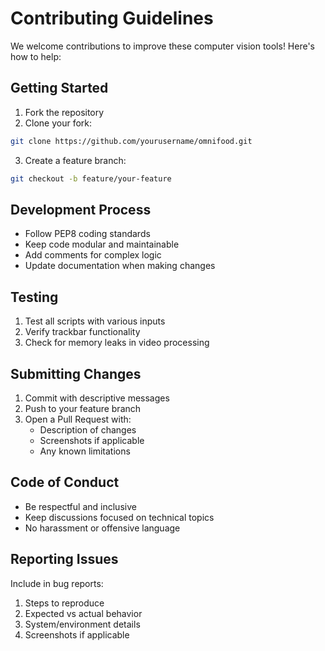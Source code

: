 # Contributing Guidelines

We welcome contributions to improve these computer vision tools! Here's how to help:

## Getting Started

1. Fork the repository
2. Clone your fork:
```bash
git clone https://github.com/yourusername/omnifood.git
```
3. Create a feature branch:
```bash
git checkout -b feature/your-feature
```

## Development Process
- Follow PEP8 coding standards
- Keep code modular and maintainable
- Add comments for complex logic
- Update documentation when making changes

## Testing
1. Test all scripts with various inputs
2. Verify trackbar functionality
3. Check for memory leaks in video processing

## Submitting Changes
1. Commit with descriptive messages
2. Push to your feature branch
3. Open a Pull Request with:
   - Description of changes
   - Screenshots if applicable
   - Any known limitations

## Code of Conduct
- Be respectful and inclusive
- Keep discussions focused on technical topics
- No harassment or offensive language

## Reporting Issues
Include in bug reports:
1. Steps to reproduce
2. Expected vs actual behavior
3. System/environment details
4. Screenshots if applicable
